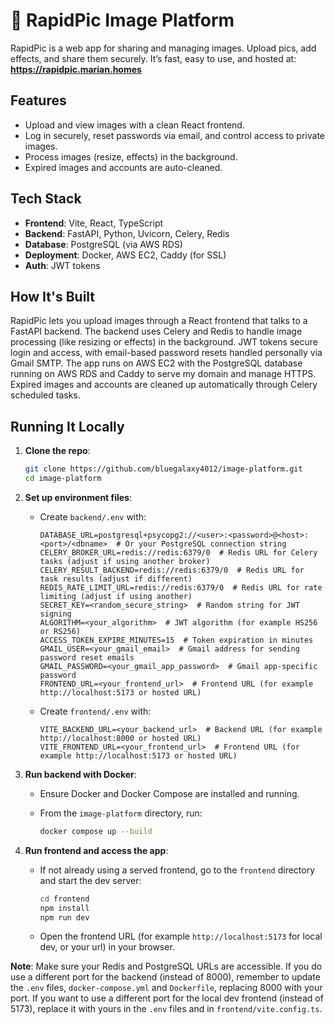 # 📸 RapidPic Image Platform

RapidPic is a web app for sharing and managing images. Upload pics, add effects, and share them securely. It’s fast, easy to use, and hosted at: **https://rapidpic.marian.homes**

## Features

- Upload and view images with a clean React frontend.
- Log in securely, reset passwords via email, and control access to private images.
- Process images (resize, effects) in the background.
- Expired images and accounts are auto-cleaned.

## Tech Stack

- **Frontend**: Vite, React, TypeScript
- **Backend**: FastAPI, Python, Uvicorn, Celery, Redis
- **Database**: PostgreSQL (via AWS RDS)
- **Deployment**: Docker, AWS EC2, Caddy (for SSL)
- **Auth**: JWT tokens

## How It's Built

RapidPic lets you upload images through a React frontend that talks to a FastAPI backend. The backend uses Celery and Redis to handle image processing (like resizing or effects) in the background. JWT tokens secure login and access, with email-based password resets handled personally via Gmail SMTP. The app runs on AWS EC2 with the PostgreSQL database running on AWS RDS and Caddy to serve my domain and manage HTTPS. Expired images and accounts are cleaned up automatically through Celery scheduled tasks.

## Running It Locally

1. **Clone the repo**:

   ```bash
   git clone https://github.com/bluegalaxy4012/image-platform.git
   cd image-platform
   ```

2. **Set up environment files**:

   - Create `backend/.env` with:

     ```
     DATABASE_URL=postgresql+psycopg2://<user>:<password>@<host>:<port>/<dbname>  # Or your PostgreSQL connection string
     CELERY_BROKER_URL=redis://redis:6379/0  # Redis URL for Celery tasks (adjust if using another broker)
     CELERY_RESULT_BACKEND=redis://redis:6379/0  # Redis URL for task results (adjust if different)
     REDIS_RATE_LIMIT_URL=redis://redis:6379/0  # Redis URL for rate limiting (adjust if using another)
     SECRET_KEY=<random_secure_string>  # Random string for JWT signing
     ALGORITHM=<your_algorithm>  # JWT algorithm (for example HS256 or RS256)
     ACCESS_TOKEN_EXPIRE_MINUTES=15  # Token expiration in minutes
     GMAIL_USER=<your_gmail_email>  # Gmail address for sending password reset emails
     GMAIL_PASSWORD=<your_gmail_app_password>  # Gmail app-specific password
     FRONTEND_URL=<your_frontend_url>  # Frontend URL (for example http://localhost:5173 or hosted URL)
     ```

   - Create `frontend/.env` with:

     ```
     VITE_BACKEND_URL=<your_backend_url>  # Backend URL (for example http://localhost:8000 or hosted URL)
     VITE_FRONTEND_URL=<your_frontend_url>  # Frontend URL (for example http://localhost:5173 or hosted URL)
     ```

3. **Run backend with Docker**:

   - Ensure Docker and Docker Compose are installed and running.

   - From the `image-platform` directory, run:

     ```bash
     docker compose up --build
     ```

4. **Run frontend and access the app**:

   - If not already using a served frontend, go to the `frontend` directory and start the dev server:

     ```bash
     cd frontend
     npm install
     npm run dev
     ```

   - Open the frontend URL (for example `http://localhost:5173` for local dev, or your url) in your browser.

**Note**: Make sure your Redis and PostgreSQL URLs are accessible. If you do use a different port for the backend (instead of 8000), remember to update the `.env` files, `docker-compose.yml` and `Dockerfile`, replacing 8000 with your port. If you want to use a different port for the local dev frontend (instead of 5173), replace it with yours in the `.env` files and in `frontend/vite.config.ts`.
